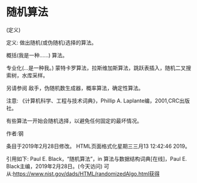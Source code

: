 # 随机算法


(定义)



定义:
做出随机(或伪随机)选择的算法。



概括(我是一种……)
算法。



专业化(…是一种我。)
蒙特卡罗算法，拉斯维加斯算法，跳跃表插入，随机二叉搜索树，水库采样。



另请参阅
敌手，伪随机数生成器，概率算法，确定性算法。



注意:
《计算机科学、工程与技术词典》，Phillip A. Laplante编，2001,CRC出版社。

有些算法一开始会随机选择，以避免任何固定的最坏情况。


作者:钢







条目于2019年2月28日修改。
HTML页面格式化星期三三月13 12:42:46 2019。



引用如下:
Paul E. Black，“随机算法”，in
算法与数据结构词典[在线]，Paul E. Black主编，2019年2月28日。(今天访问)
可从:https://www.nist.gov/dads/HTML/randomizedAlgo.html获得